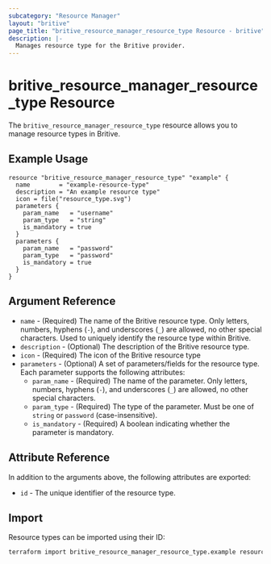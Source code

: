 ```yaml
---
subcategory: "Resource Manager"
layout: "britive"
page_title: "britive_resource_manager_resource_type Resource - britive"
description: |-
  Manages resource type for the Britive provider.
---
```


# britive_resource_manager_resource_type Resource

The `britive_resource_manager_resource_type` resource allows you to manage resource types in Britive.

## Example Usage

```hcl
resource "britive_resource_manager_resource_type" "example" {
  name        = "example-resource-type"
  description = "An example resource type"
  icon = file("resource_type.svg")
  parameters {
    param_name   = "username"
    param_type   = "string"
    is_mandatory = true
  }
  parameters {
    param_name   = "password"
    param_type   = "password"
    is_mandatory = true
  }
}
```

## Argument Reference

* `name` - (Required) The name of the Britive resource type. Only letters, numbers, hyphens (`-`), and underscores (`_`) are allowed, no other special characters. Used to uniquely identify the resource type within Britive.
* `description` - (Optional) The description of the Britive resource type.
* `icon` - (Required) The icon of the Britive resource type
* `parameters` - (Optional) A set of parameters/fields for the resource type. Each parameter supports the following attributes:
  * `param_name` - (Required) The name of the parameter. Only letters, numbers, hyphens (`-`), and underscores (`_`) are allowed, no other special characters.
  * `param_type` - (Required) The type of the parameter. Must be one of `string` or `password` (case-insensitive).
  * `is_mandatory` - (Required) A boolean indicating whether the parameter is mandatory.

## Attribute Reference

In addition to the arguments above, the following attributes are exported:

* `id` - The unique identifier of the resource type.

## Import

Resource types can be imported using their ID:

```sh
terraform import britive_resource_manager_resource_type.example resource-manager/resource-types/<resource_type_id>
```